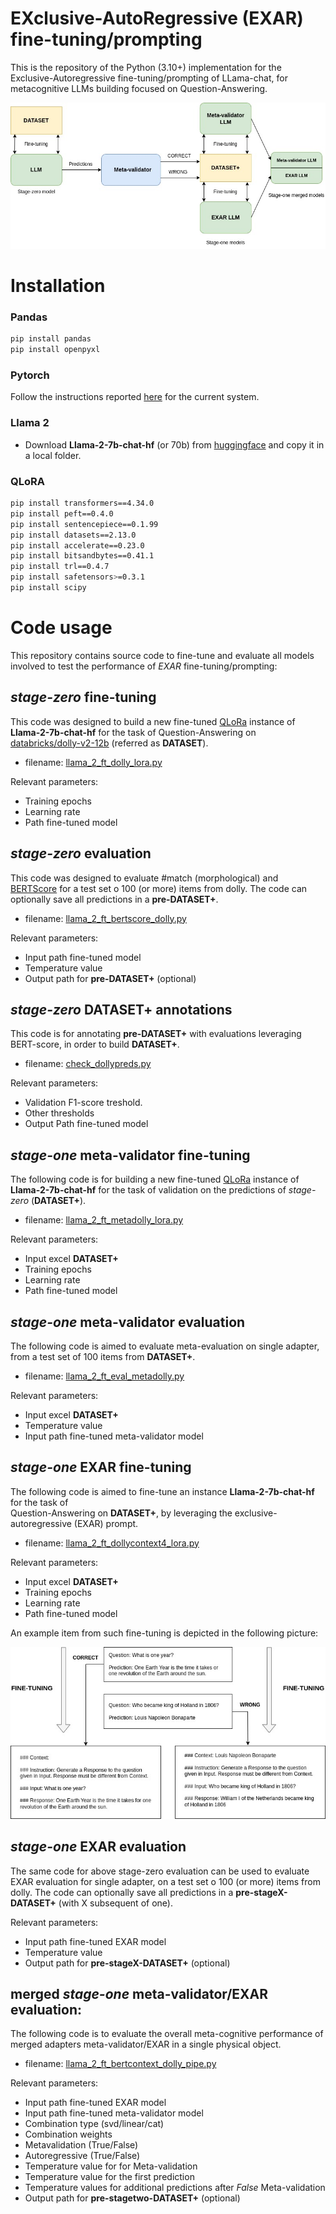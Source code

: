 # EXclusive-AutoRegressive (EXAR) fine-tuning/prompting

This is the repository of the Python (3.10+) implementation for the Exclusive-Autoregressive fine-tuning/prompting of LLama-chat, for metacognitive LLMs building focused on Question-Answering.

![Image 1](images/meta-build.jpg)

# Installation

### Pandas 

```sh
pip install pandas
pip install openpyxl
```

### Pytorch

Follow the instructions reported [here](https://pytorch.org/) for the current system.

### Llama 2 

* Download **Llama-2-7b-chat-hf** (or 70b) from [huggingface](Llama-2-7b-chat-hf) and copy it in a local folder. 

### QLoRA

```sh
pip install transformers==4.34.0
pip install peft==0.4.0
pip install sentencepiece==0.1.99
pip install datasets==2.13.0
pip install accelerate==0.23.0
pip install bitsandbytes==0.41.1
pip install trl==0.4.7
pip install safetensors>=0.3.1
pip install scipy
```

# Code usage

This repository contains source code to fine-tune and evaluate all models involved to test the performance of *EXAR* fine-tuning/prompting:


## *stage-zero* fine-tuning

This code was designed to build a new fine-tuned [QLoRa](https://arxiv.org/abs/2305.14314) instance of **Llama-2-7b-chat-hf** for the task of 
Question-Answering on [databricks/dolly-v2-12b](https://huggingface.co/databricks/dolly-v2-12b) (referred as **DATASET**).

* filename: [llama_2_ft_dolly_lora.py](https://github.com/cfabiolongo/elicit-meta-llm/blob/master/llama_2_ft_dolly_lora.py)

Relevant parameters:
 
* Training epochs
* Learning rate
* Path fine-tuned model 


## *stage-zero* evaluation

This code was designed to evaluate #match (morphological) and [BERTScore](https://huggingface.co/spaces/evaluate-metric/bertscore) for a test set o 100 (or more) items from dolly.
The code can optionally save all predictions in a **pre-DATASET+**.

* filename: [llama_2_ft_bertscore_dolly.py](https://github.com/cfabiolongo/elicit-meta-llm/blob/master/llama_2_ft_bertscore_dolly.py)

Relevant parameters:
 
* Input path fine-tuned model
* Temperature value
* Output path for **pre-DATASET+** (optional)


## *stage-zero* DATASET+ annotations

This code is for annotating **pre-DATASET+** with evaluations leveraging BERT-score, in order to build **DATASET+**.

* filename: [check_dollypreds.py](https://github.com/cfabiolongo/elicit-meta-llm/blob/master/check_dollypreds.py)

Relevant parameters:
 
* Validation F1-score treshold.
* Other thresholds
* Output Path fine-tuned model 

## *stage-one* meta-validator fine-tuning

The following code is for building a new fine-tuned [QLoRa](https://arxiv.org/abs/2305.14314) instance of **Llama-2-7b-chat-hf** for the task of
validation on the predictions of *stage-zero* (**DATASET+**).

* filename: [llama_2_ft_metadolly_lora.py](https://github.com/cfabiolongo/elicit-meta-llm/blob/master/llama_2_ft_metadolly_lora.py)

Relevant parameters:
 
* Input excel **DATASET+**
* Training epochs
* Learning rate
* Path fine-tuned model 

## *stage-one* meta-validator evaluation

The following code is aimed to evaluate meta-evaluation on single adapter, from a test set of 100 items from **DATASET+**.

* filename: [llama_2_ft_eval_metadolly.py](https://github.com/cfabiolongo/elicit-meta-llm/blob/master/llama_2_ft_eval_metadolly.py)

Relevant parameters:
 
* Input excel **DATASET+**
* Temperature value
* Input path fine-tuned meta-validator model


## *stage-one* EXAR fine-tuning

The following code is aimed to fine-tune an instance **Llama-2-7b-chat-hf** for the task of  
Question-Answering on **DATASET+**, by leveraging the exclusive-autoregressive (EXAR) prompt.

* filename: [llama_2_ft_dollycontext4_lora.py](https://github.com/cfabiolongo/elicit-meta-llm/blob/master/llama_2_ft_dollycontext4_lora.py)

Relevant parameters:

* Input excel **DATASET+**
* Training epochs
* Learning rate
* Path fine-tuned model 

An example item from such fine-tuning is depicted in the following picture:

![Image 1](images/prompt-finetuning.jpg)

## *stage-one* EXAR evaluation

The same code for above stage-zero evaluation can be used to evaluate EXAR evaluation for single adapter, on a test set o 100 (or more) items from dolly.
The code can optionally save all predictions in a **pre-stageX-DATASET+** (with X subsequent of one).

Relevant parameters:

* Input path fine-tuned EXAR model
* Temperature value
* Output path for **pre-stageX-DATASET+** (optional)

## merged *stage-one* meta-validator/EXAR evaluation: 

The following code is to evaluate the overall meta-cognitive performance of merged adapters meta-validator/EXAR in a single physical object.

* filename: [llama_2_ft_bertcontext_dolly_pipe.py](https://github.com/cfabiolongo/elicit-meta-llm/blob/master/llama_2_ft_bertcontext_dolly_pipe.py)

Relevant parameters:

* Input path fine-tuned EXAR model
* Input path fine-tuned meta-validator model
* Combination type (svd/linear/cat)
* Combination weights
* Metavalidation (True/False)
* Autoregressive (True/False)
* Temperature value for for Meta-validation
* Temperature value for the first prediction
* Temperature values for additional predictions after *False* Meta-validation
* Output path for **pre-stagetwo-DATASET+** (optional)